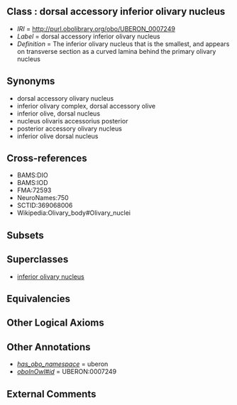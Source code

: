 
## Class : dorsal accessory inferior olivary nucleus

 * *IRI* = http://purl.obolibrary.org/obo/UBERON_0007249
 * *Label* = dorsal accessory inferior olivary nucleus
 * *Definition* = The inferior olivary nucleus that is the smallest, and appears on transverse section as a curved lamina behind the primary olivary nucleus

## Synonyms

 * dorsal accessory olivary nucleus
 * inferior olivary complex, dorsal accessory olive
 * inferior olive, dorsal nucleus
 * nucleus olivaris accessorius posterior
 * posterior accessory olivary nucleus
 * inferior olive dorsal nucleus

## Cross-references

 * BAMS:DIO
 * BAMS:IOD
 * FMA:72593
 * NeuroNames:750
 * SCTID:369068006
 * Wikipedia:Olivary_body#Olivary_nuclei

## Subsets


## Superclasses

 * [inferior olivary nucleus](../../UBERON/44/UBERON_0007244.md)

## Equivalencies


## Other Logical Axioms


## Other Annotations

 * *[has_obo_namespace](../../ce/oboInOwl#hasOBONamespace.md)* = uberon
 * *[oboInOwl#id](../../id/oboInOwl#id.md)* = UBERON:0007249

## External Comments

